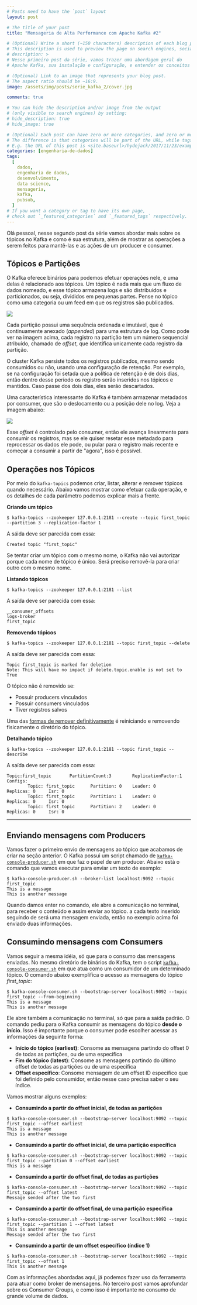 ```yaml
---
# Posts need to have the `post` layout
layout: post

# The title of your post
title: "Mensageria de Alta Performance com Apache Kafka #2"

# (Optional) Write a short (~150 characters) description of each blog post.
# This description is used to preview the page on search engines, social media, etc.
# description: >
# Nesse primeiro post da série, vamos trazer uma abordagem geral do
# Apache Kafka, sua instalação e configuração, e entender os conceitos básicos de como ele funciona.

# (Optional) Link to an image that represents your blog post.
# The aspect ratio should be ~16:9.
image: /assets/img/posts/serie_kafka_2/cover.jpg

comments: true

# You can hide the description and/or image from the output
# (only visible to search engines) by setting:
# hide_description: true
# hide_image: true

# (Optional) Each post can have zero or more categories, and zero or more tags.
# The difference is that categories will be part of the URL, while tags will not.
# E.g. the URL of this post is <site.baseurl>/hydejack/2017/11/23/example-content/
categories: [engenharia-de-dados]
tags:
  [
    dados,
    engenharia de dados,
    desenvolvimento,
    data science,
    mensageria,
    kafka,
    pubsub,
  ]
# If you want a category or tag to have its own page,
# check out `_featured_categories` and `_featured_tags` respectively.
---
```


Olá pessoal, nesse segundo post da série vamos abordar mais sobre os tópicos no Kafka e como é sua estrutura, além de mostrar as operações a serem feitos para mantê-las e as ações de um producer e consumer.

## Tópicos e Partições

O Kafka oferece binários para podemos efetuar operações nele, e uma delas é relacionado aos tópicos. Um tópico é nada mais que um fluxo de dados nomeado, e esse tópico armazena logs e são distribuídos e particionados, ou seja, divididos em pequenas partes. Pense no tópico como uma categoria ou um feed em que os registros são publicados.

![](/assets/img/posts/serie_kafka_2/image1.png)

Cada partição possui uma sequência ordenada e imutável, que é continuamente anexado (_appended_) para uma estrutura de log. Como pode ver na imagem acima, cada registro na partição tem um número sequencial atribuído, chamado de _offset_, que identifica unicamente cada registro da partição.

O cluster Kafka persiste todos os registros publicados, mesmo sendo consumidos ou não, usando uma configuração de retenção. Por exemplo, se na configuração foi setada que a política de retenção é de dois dias, então dentro desse período os registro serão inseridos nos tópicos e mantidos. Caso passe dos dois dias, eles serão descartados.

Uma característica interessante do Kafka é também armazenar metadados por consumer, que são o deslocamento ou a posição dele no log. Veja a imagem abaixo:

![](/assets/img/posts/serie_kafka_2/image2.png)

Esse _offset_ é controlado pelo consumer, então ele avança linearmente para consumir os registros, mas se ele quiser resetar esse metadado para reprocessar os dados ele pode, ou pular para o registro mais recente e começar a consumir a partir de "agora", isso é possível.

## Operações nos Tópicos

Por meio do `kafka-topics` podemos criar, listar, alterar e remover tópicos quando necessário. Abaixo vamos mostrar como efetuar cada operação, e os detalhes de cada parâmetro podemos explicar mais a frente.

**Criando um tópico**

```shell
$ kafka-topics --zookeeper 127.0.0.1:2181 --create --topic first_topic --partition 3 --replication-factor 1
```

A sáida deve ser parecida com essa:

```
Created topic "first_topic"
```

Se tentar criar um tópico com o mesmo nome, o Kafka não vai autorizar porque cada nome de tópico é único. Será preciso removê-la para criar outro com o mesmo nome.

**Listando tópicos**

```shell
$ kafka-topics --zookeeper 127.0.0.1:2181 --list
```

A saída deve ser parecida com essa:

```
__consumer_offsets
logs-broker
first_topic
```

**Removendo tópicos**

```shell
$ kafka-topics --zookeeper 127.0.0.1:2181 --topic first_topic --delete
```

A saída deve ser parecida com essa:

```
Topic first_topic is marked for deletion
Note: This will have no impact if delete.topic.enable is not set to True
```

O tópico não é removido se:

- Possuir producers vinculados
- Possuir consumers vinculados
- Tiver registros salvos

Uma das [formas de remover definitivamente](https://stackoverflow.com/questions/33537950/how-to-delete-a-topic-in-apache-kafka/33538299) é reiniciando e removendo fisicamente o diretório do tópico.

**Detalhando tópico**

```shell
$ kafka-topics --zookeeper 127.0.0.1:2181 --topic first_topic --describe
```

A saída deve ser parecida com essa:

```
Topic:first_topic       PartitionCount:3        ReplicationFactor:1     Configs:
        Topic: first_topic      Partition: 0    Leader: 0       Replicas: 0     Isr: 0
        Topic: first_topic      Partition: 1    Leader: 0       Replicas: 0     Isr: 0
        Topic: first_topic      Partition: 2    Leader: 0       Replicas: 0     Isr: 0
```

---

## Enviando mensagens com Producers

Vamos fazer o primeiro envio de mensagens ao tópico que acabamos de criar na seção anterior. O Kafka possui um script chamado de [`kafka-console-producer.sh`](http://kafka-console-producer.sh/) em que faz o papel de um producer. Abaixo está o comando que vamos executar para enviar um texto de exemplo:

```shell
$ kafka-console-producer.sh --broker-list localhost:9092 --topic first_topic
This is a message
This is another message
```

Quando damos enter no comando, ele abre a comunicação no terminal, para receber o conteúdo e assim enviar ao tópico. a cada texto inserido seguindo de <ENTER> será uma mensagem enviada, então no exemplo acima foi enviado duas informações.

## Consumindo mensagens com Consumers

Vamos seguir a mesma idéia, só que para o consumo das mensagens enviadas. No mesmo diretório de binários do Kafka, tem o script [`kafka-console-consumer.sh`](http://kafka-console-consumer.sh/) em que atua como um consumidor de um determinado tópico. O comando abaixo exemplifica o acesso as mensagens do tópico _first_topic_:

```
$ kafka-console-consumer.sh --bootstrap-server localhost:9092 --topic first_topic --from-beginning
This is a message
This is another message
```

Ele abre também a comunicação no terminal, só que para a saída padrão. O comando pediu para o Kafka consumir as mensagens do tópico **desde o início**. Isso é importante porque o consumer pode escolher acessar as informações da seguinte forma:

- **Início do tópico (earliest)**: Consome as mensagens partindo do offset 0 de todas as partições, ou de uma específica
- **Fim do tópico (latest)**: Consome as mensagens partindo do último offset de todas as partições ou de uma específica
- **Offset específico**: Consome mensagem de um offset ID específico que foi definido pelo consumidor, então nesse caso precisa saber o seu índice.

Vamos mostrar alguns exemplos:

- **Consumindo a partir do offset inicial, de todas as partições**

```shell
$ kafka-console-consumer.sh --bootstrap-server localhost:9092 --topic first_topic --offset earliest
This is a message
This is another message
```

- **Consumindo a partir do offset inicial, de uma partição específica**

```shell
$ kafka-console-consumer.sh --bootstrap-server localhost:9092 --topic first_topic --partition 0 --offset earliest
This is a message
```

- **Consumindo a partir do offset final, de todas as partições**

```shell
$ kafka-console-consumer.sh --bootstrap-server localhost:9092 --topic first_topic --offset latest
Message sended after the two first
```

- **Consumindo a partir do offset final, de uma partição específica**

```shell
$ kafka-console-consumer.sh --bootstrap-server localhost:9092 --topic first_topic --partition 1 --offset latest
This is another message
Message sended after the two first
```

- **Consumindo a partir de um offset específico (índice 1)**

```shell
$ kafka-console-consumer.sh --bootstrap-server localhost:9092 --topic first_topic --offset 1
This is another message
```

Com as informações abordadas aqui, já podemos fazer uso da ferramenta para atuar como broker de mensagens. No terceiro post vamos aprofundar sobre os Consumer Groups, e como isso é importante no consumo de grande volume de dados.
